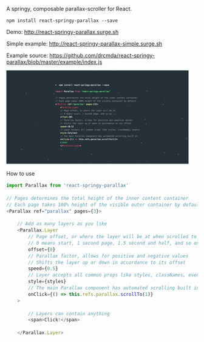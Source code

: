 A springy, composable parallax-scroller for React.

    npm install react-springy-parallax --save

Demo: http://react-springy-parallax.surge.sh

Simple example: http://react-springy-parallax-simple.surge.sh

Example source: https://github.com/drcmda/react-springy-parallax/blob/master/example/index.js

![intro](intro.gif)
    
How to use

```js
import Parallax from 'react-springy-parallax'
    
// Pages determines the total height of the inner content container
// Each page takes 100% height of the visible outer container by default
<Parallax ref="parallax" pages={3}>
    
    // Add as many layers as you like
    <Parallax.Layer
        // Page offset, or where the layer will be at when scrolled to
        // 0 means start, 1 second page, 1.5 second and half, and so on ...
        offset={0}
        // Parallax factor, allows for positive and negative values
        // Shifts the layer up or down in accordance to its offset
        speed={0.5}
        // Layer accepts all common props like styles, classNames, events
        style={styles}
        // The main Parallax component has automated scrolling built in
        onClick={() => this.refs.parallax.scrollTo(1)}
    >
        
        // Layers can contain anything 
        <span>Click!</span>
        
    </Parallax.Layer>
